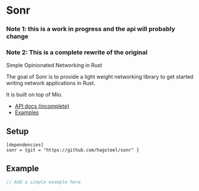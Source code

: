 # Sonr

### Note 1: this is a work in progress and the api will probably change
### Note 2: This is a complete rewrite of the original

Simple Opinionated Networking in Rust

The goal of Sonr is to provide a light weight networking library to get started writing network applications in Rust.

It is built on top of Mio.

*  [API docs (incomplete)](https://hagsteel.github.io/sonr/)
*  [Examples](https://github.com/hagsteel/sonr/tree/master/examples)

## Setup

```
[dependencies]
sonr = {git = "https://github.com/hagsteel/sonr" }

```

## Example

```rust
// Add a simple example here
```
